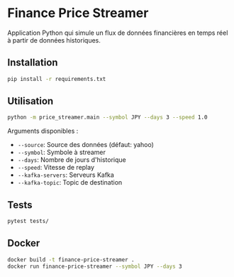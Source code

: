
# Finance Price Streamer

Application Python qui simule un flux de données financières en temps réel à partir de données historiques.


## Installation

```bash
pip install -r requirements.txt
```

## Utilisation

```bash
python -m price_streamer.main --symbol JPY --days 3 --speed 1.0
```

Arguments disponibles :
- `--source`: Source des données (défaut: yahoo)
- `--symbol`: Symbole à streamer
- `--days`: Nombre de jours d'historique
- `--speed`: Vitesse de replay
- `--kafka-servers`: Serveurs Kafka
- `--kafka-topic`: Topic de destination

## Tests

```bash
pytest tests/
```

## Docker

```bash
docker build -t finance-price-streamer .
docker run finance-price-streamer --symbol JPY --days 3
```
```